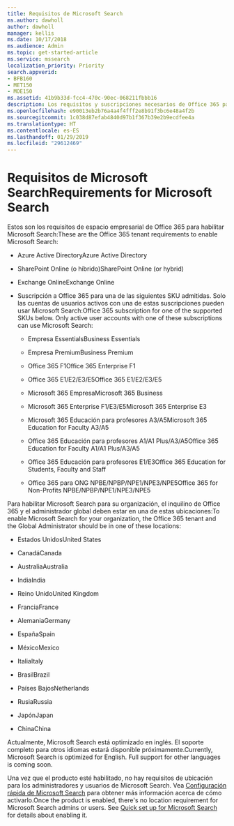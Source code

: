 ```yaml
---
title: Requisitos de Microsoft Search
ms.author: dawholl
author: dawholl
manager: kellis
ms.date: 10/17/2018
ms.audience: Admin
ms.topic: get-started-article
ms.service: mssearch
localization_priority: Priority
search.appverid:
- BFB160
- MET150
- MOE150
ms.assetid: 41b9b33d-fcc4-470c-90ec-068211fbbb16
description: Los requisitos y suscripciones necesarios de Office 365 para habilitar Microsoft Search
ms.openlocfilehash: e90013eb2b76a4a4f4fff2e8b91f3bc6e48a4f2b
ms.sourcegitcommit: 1c038d87efab4840d97b1f367b39e2b9ecdfee4a
ms.translationtype: HT
ms.contentlocale: es-ES
ms.lasthandoff: 01/29/2019
ms.locfileid: "29612469"
---
```

# <a name="requirements-for-microsoft-search"></a><span data-ttu-id="b2daa-103">Requisitos de Microsoft Search</span><span class="sxs-lookup"><span data-stu-id="b2daa-103">Requirements for Microsoft Search</span></span>

<span data-ttu-id="b2daa-104">Estos son los requisitos de espacio empresarial de Office 365 para habilitar Microsoft Search:</span><span class="sxs-lookup"><span data-stu-id="b2daa-104">These are the Office 365 tenant requirements to enable Microsoft Search:</span></span> 
  
- <span data-ttu-id="b2daa-105">Azure Active Directory</span><span class="sxs-lookup"><span data-stu-id="b2daa-105">Azure Active Directory</span></span>
    
- <span data-ttu-id="b2daa-106">SharePoint Online (o híbrido)</span><span class="sxs-lookup"><span data-stu-id="b2daa-106">SharePoint Online (or hybrid)</span></span>
    
- <span data-ttu-id="b2daa-107">Exchange Online</span><span class="sxs-lookup"><span data-stu-id="b2daa-107">Exchange Online</span></span>
    
- <span data-ttu-id="b2daa-p101">Suscripción a Office 365 para una de las siguientes SKU admitidas. Solo las cuentas de usuarios activos con una de estas suscripciones pueden usar Microsoft Search:</span><span class="sxs-lookup"><span data-stu-id="b2daa-p101">Office 365 subscription for one of the supported SKUs below. Only active user accounts with one of these subscriptions can use Microsoft Search:</span></span>
    
  - <span data-ttu-id="b2daa-110">Empresa Essentials</span><span class="sxs-lookup"><span data-stu-id="b2daa-110">Business Essentials</span></span>
    
  - <span data-ttu-id="b2daa-111">Empresa Premium</span><span class="sxs-lookup"><span data-stu-id="b2daa-111">Business Premium</span></span>
    
  - <span data-ttu-id="b2daa-112">Office 365 F1</span><span class="sxs-lookup"><span data-stu-id="b2daa-112">Office 365 Enterprise F1</span></span>
    
  - <span data-ttu-id="b2daa-113">Office 365 E1/E2/E3/E5</span><span class="sxs-lookup"><span data-stu-id="b2daa-113">Office 365 E1/E2/E3/E5</span></span>
    
  - <span data-ttu-id="b2daa-114">Microsoft 365 Empresa</span><span class="sxs-lookup"><span data-stu-id="b2daa-114">Microsoft 365 Business</span></span>
    
  - <span data-ttu-id="b2daa-115">Microsoft 365 Enterprise F1/E3/E5</span><span class="sxs-lookup"><span data-stu-id="b2daa-115">Microsoft 365 Enterprise E3</span></span>
    
  - <span data-ttu-id="b2daa-116">Microsoft 365 Educación para profesores A3/A5</span><span class="sxs-lookup"><span data-stu-id="b2daa-116">Microsoft 365 Education for Faculty A3/A5</span></span>
    
  - <span data-ttu-id="b2daa-117">Office 365 Educación para profesores A1/A1 Plus/A3/A5</span><span class="sxs-lookup"><span data-stu-id="b2daa-117">Office 365 Education for Faculty A1/A1 Plus/A3/A5</span></span>
    
  - <span data-ttu-id="b2daa-118">Office 365 Educación para profesores E1/E3</span><span class="sxs-lookup"><span data-stu-id="b2daa-118">Office 365 Education for Students, Faculty and Staff</span></span>
    
  - <span data-ttu-id="b2daa-119">Office 365 para ONG NPBE/NPBP/NPE1/NPE3/NPE5</span><span class="sxs-lookup"><span data-stu-id="b2daa-119">Office 365 for Non-Profits NPBE/NPBP/NPE1/NPE3/NPE5</span></span>
    
<span data-ttu-id="b2daa-120">Para habilitar Microsoft Search para su organización, el inquilino de Office 365 y el administrador global deben estar en una de estas ubicaciones:</span><span class="sxs-lookup"><span data-stu-id="b2daa-120">To enable Microsoft Search for your organization, the Office 365 tenant and the Global Administrator should be in one of these locations:</span></span>
  
- <span data-ttu-id="b2daa-121">Estados Unidos</span><span class="sxs-lookup"><span data-stu-id="b2daa-121">United States</span></span>
    
- <span data-ttu-id="b2daa-122">Canadá</span><span class="sxs-lookup"><span data-stu-id="b2daa-122">Canada</span></span>
    
- <span data-ttu-id="b2daa-123">Australia</span><span class="sxs-lookup"><span data-stu-id="b2daa-123">Australia</span></span>
    
- <span data-ttu-id="b2daa-124">India</span><span class="sxs-lookup"><span data-stu-id="b2daa-124">India</span></span>
    
- <span data-ttu-id="b2daa-125">Reino Unido</span><span class="sxs-lookup"><span data-stu-id="b2daa-125">United Kingdom</span></span>
    
- <span data-ttu-id="b2daa-126">Francia</span><span class="sxs-lookup"><span data-stu-id="b2daa-126">France</span></span>
    
- <span data-ttu-id="b2daa-127">Alemania</span><span class="sxs-lookup"><span data-stu-id="b2daa-127">Germany</span></span>
  
- <span data-ttu-id="b2daa-128">España</span><span class="sxs-lookup"><span data-stu-id="b2daa-128">Spain</span></span>
    
- <span data-ttu-id="b2daa-129">México</span><span class="sxs-lookup"><span data-stu-id="b2daa-129">Mexico</span></span>
    
- <span data-ttu-id="b2daa-130">Italia</span><span class="sxs-lookup"><span data-stu-id="b2daa-130">Italy</span></span>
    
- <span data-ttu-id="b2daa-131">Brasil</span><span class="sxs-lookup"><span data-stu-id="b2daa-131">Brazil</span></span>
    
- <span data-ttu-id="b2daa-132">Países Bajos</span><span class="sxs-lookup"><span data-stu-id="b2daa-132">Netherlands</span></span>
    
- <span data-ttu-id="b2daa-133">Rusia</span><span class="sxs-lookup"><span data-stu-id="b2daa-133">Russia</span></span>
    
- <span data-ttu-id="b2daa-134">Japón</span><span class="sxs-lookup"><span data-stu-id="b2daa-134">Japan</span></span>

- <span data-ttu-id="b2daa-135">China</span><span class="sxs-lookup"><span data-stu-id="b2daa-135">China</span></span>
 
<span data-ttu-id="b2daa-p102">Actualmente, Microsoft Search está optimizado en inglés. El soporte completo para otros idiomas estará disponible próximamente.</span><span class="sxs-lookup"><span data-stu-id="b2daa-p102">Currently, Microsoft Search is optimized for English. Full support for other languages is coming soon.</span></span>

<span data-ttu-id="b2daa-p103">Una vez que el producto esté habilitado, no hay requisitos de ubicación para los administradores y usuarios de Microsoft Search. Vea [Configuración rápida de Microsoft Search](quick-set-up.md) para obtener más información acerca de cómo activarlo.</span><span class="sxs-lookup"><span data-stu-id="b2daa-p103">Once the product is enabled, there's no location requirement for Microsoft Search admins or users. See [Quick set up for Microsoft Search](quick-set-up.md) for details about enabling it.</span></span> 

  

